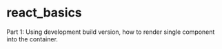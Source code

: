 # react_basics

Part 1: Using development build version, how to render single component into the container. 
